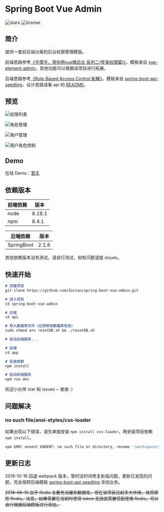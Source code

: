 # Spring Boot Vue Admin

![stars](https://img.shields.io/github/stars/Zoctan/spring-boot-vue-admin.svg?style=flat-square&label=Stars)
![license](https://img.shields.io/github/license/Zoctan/spring-boot-vue-admin.svg?style=flat-square)

## 简介

提供一套前后端分离的后台权限管理模版。

前端思路参考[《手摸手，带你用vue撸后台 系列二(登录权限篇)》](https://juejin.im/post/591aa14f570c35006961acac)，模板来自 [vue-element-admin](https://github.com/PanJiaChen/vue-element-admin)，其他功能可以根据该项目进行拓展。

后端思路参考[《Role-Based Access Control 新解》](http://globeeip.iteye.com/blog/1236167)，模板来自 [spring-boot-api-seedling](https://github.com/Zoctan/spring-boot-api-seedling.git)，设计思路请看 api 的 [README](https://github.com/Zoctan/spring-boot-vue-admin/tree/master/api)。

## 预览

![权限列表](https://github.com/Zoctan/spring-boot-vue-admin/blob/master/README/1.png)

![角色管理](https://github.com/Zoctan/spring-boot-vue-admin/blob/master/README/2.png)

![用户管理](https://github.com/Zoctan/spring-boot-vue-admin/blob/master/README/3.png)

![用户角色控制](https://github.com/Zoctan/spring-boot-vue-admin/blob/master/README/4.png)

## Demo

在线 Demo：[暂无]()

## 依赖版本

前端依赖 | 版本
--------|------
node    | 8.16.1
npm     | 6.4.1

后端依赖    | 版本
-----------|------
SpringBoot | 2.1.6

其他依赖版本没有测试，请自行测试，如有问题请提 issues。

## 快速开始

```markdown
# 克隆项目
git clone https://github.com/Zoctan/spring-boot-vue-admin.git

# 进入项目
cd spring-boot-vue-admin

# 后端
cd api

# 导入数据库文件（记得修改数据库信息）
sudo chmod a+x resetDB.sh && ./resetDB.sh

# 启动后端服务...

# 前端
cd app

# 安装依赖
npm install

# 启动前端服务
npm run dev
```

欢迎小伙伴 star 和 issues ~ 谢谢 :）

## 问题解决

### no such file/ansi-styles/css-loader

如果出现以下错误，请先单独安装 `npm install css-loader`，再安装项目依赖 `npm install`。

```bash
npm ERR! enoent ENOENT: no such file or directory, rename '/workspace/spring-boot-vue-admin/app/node_modules/.staging/css-loader-b931fe48/node_modules/ansi-styles' -> '/workspace/spring-boot-vue-admin/app/node_modules/.staging/ansi-styles-6535fafb'
```

## 更新日志

2019-10-16 回退 webpack 版本，暂时没时间修复新版问题。更新已发现的问题，完全按照后端模板 [spring-boot-api-seedling](https://github.com/Zoctan/spring-boot-api-seedling.git) 添加业务。

~~2018-06-10 由于 Redis 主要充当缓存数据库，但在该项目没起多大作用，故而移除 Redis。注意，如果需要在注销时使得 token 无效就需要搭配使用 Redis，可以自行根据后端模板进行添加。~~
